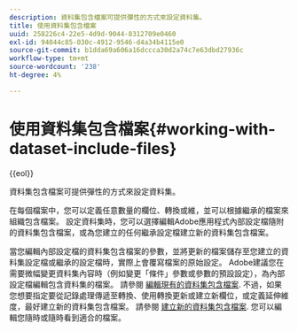 ```yaml
---
description: 資料集包含檔案可提供彈性的方式來設定資料集。
title: 使用資料集包含檔案
uuid: 258226c4-22e5-4d9d-9044-8312709e0460
exl-id: 94044c85-030c-4912-9546-d4a34b4115e0
source-git-commit: b1dda69a606a16dccca30d2a74c7e63dbd27936c
workflow-type: tm+mt
source-wordcount: '238'
ht-degree: 4%

---
```


# 使用資料集包含檔案{#working-with-dataset-include-files}

{{eol}}

資料集包含檔案可提供彈性的方式來設定資料集。

在每個檔案中，您可以定義任意數量的欄位、轉換或維，並可以根據繼承的檔案來組織包含檔案。 設定資料集時，您可以選擇編輯Adobe應用程式內部設定檔隨附的資料集包含檔案，或為您建立的任何繼承設定檔建立新的資料集包含檔案。

當您編輯內部設定檔的資料集包含檔案的參數，並將更新的檔案儲存至您建立的資料集設定檔或繼承的設定檔時，實際上會覆寫檔案的原始設定。 Adobe建議您在需要微幅變更資料集內容時（例如變更「條件」參數或參數的預設設定），為內部設定檔編輯包含資料集的檔案。 請參閱 [編輯現有的資料集包含檔案](../../../../home/c-dataset-const-proc/c-dataset-inc-files/c-work-dataset-inc-files/t-edit-ex-dataset-inc-files.md#task-456c04e38ebc425fb35677a6bb6aa077). 不過，如果您想要指定要從記錄處理傳遞至轉換、使用轉換更新或建立新欄位，或定義延伸維度，最好建立新的資料集包含檔案。 請參閱 [建立新的資料集包含檔案](../../../../home/c-dataset-const-proc/c-dataset-inc-files/c-work-dataset-inc-files/t-create-new-dataset-inc-files.md#task-b29f30605c374a6ca747ac843337b06e). 您可以編輯您隨時或隨時看到適合的檔案。
